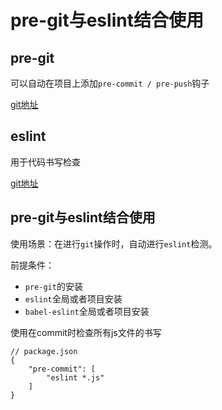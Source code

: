 # pre-git与eslint结合使用

## pre-git

可以自动在项目上添加`pre-commit / pre-push`钩子  

[git地址](https://github.com/bahmutov/pre-git)

## eslint

用于代码书写检查  

[git地址](https://github.com/eslint/eslint)  

## pre-git与eslint结合使用

使用场景：在进行`git`操作时，自动进行`eslint`检测。  
  
前提条件：  

-  `pre-git`的安装
-  `eslint`全局或者项目安装
-  `babel-eslint`全局或者项目安装

使用在commit时检查所有js文件的书写  

```
// package.json
{
	"pre-commit": [
		"eslint *.js"
	]
}
```
